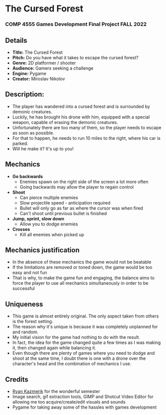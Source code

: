 # The Cursed Forest

### COMP 4555 Games Development Final Project FALL 2022

## Details
- **Title:** The Cursed Forest
- **Pitch:** Do you have what it takes to escape the cursed forest?
- **Genre:** 2D platformer / shooter
- **Audience:** Gamers seeking a challenge
- **Engine:** Pygame
- **Creator:** Miroslav Nikolov

## Description:
- The player has wandered into a cursed forest and is surrounded by demonic creatures.
- Luckily, he has brought his drone with him, equipped with a special weapon, capable of erasing the demonic creatures.
- Unfortunately there are too many of them, so the player needs to escape as soon as possible.
- For that to happen, he needs to run 10 miles to the right, where his car is parked.
- Will he make it? It's up to you!

## Mechanics
- **Go backwards**
  - Enemies spawn on the right side of the screen a lot more often
  - Going backwards may allow the player to regain control
- **Shoot**
  - Can pierce multiple enemies
  - Slow projectile speed - anticipation required
  - Bullet will only go as far as where the cursor was when fired
  -  Can't shoot until previous bullet is finished
- **Jump, sprint, slow down**
  - Allow you to dodge enemies
- **Crosses**
  - Kill all enemies when picked up

## Mechanics justification
- In the absence of these mechanics the game would not be beatable
- If the limitations are removed or toned down, the game would be too easy and not fun
- That is why, to make the game fun and engaging, the balance aims to force the player to use all mechanics simultaneously in order to be successful

## Uniqueness
- This game is almost entirely original. The only aspect taken from others is the forest setting.
- The reason why it's unique is because it was completely unplanned for and random.
- My initial vision for the game had nothing to do with the result.
- In fact, the idea for the game changed quite a few times as I was making it, then changed again while balancing it.
- Even though there are plenty of games where you need to dodge and shoot at the same time, I doubt there is one with a drone over the character's head and the combination of mechanics I use.

## Credits
- [Ryan Kazmerik](https://ca.linkedin.com/in/ryan-kazmerik-22049326) for the wonderful semester
- Image search, gif extraction tools, GIMP and Shotcut Video Editor for allowing me too acquire/create/edit visuals and sounds
- Pygame for taking away some of the hassles with games development
